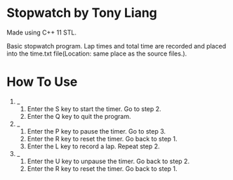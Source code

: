 # Stopwatch by Tony Liang

Made using C++ 11 STL.

Basic stopwatch program. Lap times and total time are recorded and placed into the time.txt file(Location: same place as the source files.).

# How To Use

1. _
   1. Enter the S key to start the timer. Go to step 2.
   2. Enter the Q key to quit the program.
2. _
   1. Enter the P key to pause the timer. Go to step 3.
   2. Enter the R key to reset the timer. Go back to step 1.
   3. Enter the L key to record a lap. Repeat step 2.
3. _
   1. Enter the U key to unpause the timer. Go back to step 2.
   2. Enter the R key to reset the timer. Go back to step 1.